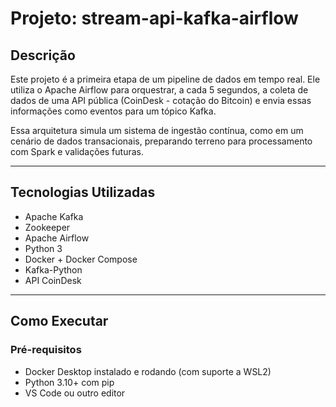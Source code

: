 # Projeto: stream-api-kafka-airflow

## Descrição

Este projeto é a primeira etapa de um pipeline de dados em tempo real. Ele utiliza o Apache Airflow para orquestrar, a cada 5 segundos, a coleta de dados de uma API pública (CoinDesk - cotação do Bitcoin) e envia essas informações como eventos para um tópico Kafka.

Essa arquitetura simula um sistema de ingestão contínua, como em um cenário de dados transacionais, preparando terreno para processamento com Spark e validações futuras.

---

## Tecnologias Utilizadas

- Apache Kafka
- Zookeeper
- Apache Airflow
- Python 3
- Docker + Docker Compose
- Kafka-Python
- API CoinDesk

---

## Como Executar

### Pré-requisitos

- Docker Desktop instalado e rodando (com suporte a WSL2)
- Python 3.10+ com pip
- VS Code ou outro editor
